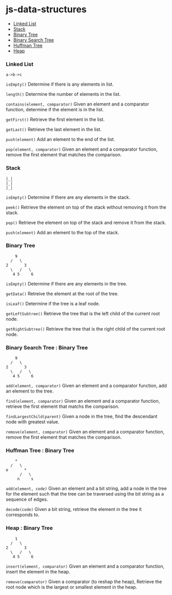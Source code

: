 # js-data-structures

- [Linked List](#linked-list)
- [Stack](#stack)
- [Binary Tree](#binary-tree)
- [Binary Search Tree](#binary-serach-tree)
- [Huffman Tree](#huffman-tree)
- [Heap](#heap)


### Linked List
```
a->b->c
```

`isEmpty()` 
Determine if there is any elements in list.

`length()`
Determine the number of elements in the list.

`contains(element, comparator)`
Given an element and a comparator function, determine if the element is in the list.

`getFirst()`
Retrieve the first element in the list.

`getLast()`
Retrieve the last element in the list.

`push(element)`
Add an element to the end of the list.

`pop(element, comparator)`
Given an element and a comparator function, remove the first element that matches the comparison.


### Stack
```
|_|
|_|
|_|
```

`isEmpty()` Determine if there are any elements in the stack.

`peek()` Retrieve the element on top of the stack without removing it from the stack.

`pop()` Retrieve the element on top of the stack and remove it from the stack.

`push(element)` Add an element to the top of the stack.

### Binary Tree
```
    9
  /   \
2       3
  \   /   \
   4 5     6
```

`isEmpty()` Determine if there are any elements in the tree.

`getData()` Retreive the element at the root of the tree.

`isLeaf()` Determine if the tree is a leaf node.

`getLeftSubtree()` Retrieve the tree that is the left child of the current root node.

`getRightSubtree()` Retrieve the tree that is the right child of the current root node.

### Binary Search Tree : Binary Tree
```
    9
  /   \
2       3
  \   /   \
   4 5     6
```

`add(element, comparator)` Given an element and a comparator function, add an element to the tree.

`find(element, comparator)` Given an element and a comparator function, retrieve the first element that matchs the comparison.

`findLargestChild(parent)` Given a node in the tree, find the descendant node with greatest value.

`remove(element, comparator)` Given an element and a comparator function, remove the first element that matches the comparison.

### Huffman Tree : Binary Tree
```
    *
  /   \
e       *
      /   \
     n     s
```

`add(element, code)` Given an element and a bit string, add a node in the tree for the element such that the tree can be traversed using the bit string as a sequence of edges.

`decode(code)` Given a bit string, retrieve the element in the tree it corresponds to.

### Heap : Binary Tree
```
    1
  /   \
2       3
  \   /   \
   4 5     6
```
`insert(element, comparator)` Given an element and a comparator function, insert the element in the heap.

`remove(comparator)` Given a comparator (to reshap the heap), Retrieve the root node which is the largest or smallest element in the heap.
